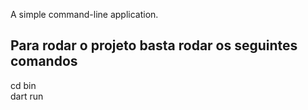 A simple command-line application.
## Para rodar o projeto basta rodar os seguintes comandos
 cd bin </br>
 dart run
